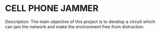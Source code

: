 # CELL PHONE JAMMER
Description: The main objective of this project is to develop a circuit which can jam the network and make the 
 environment free from distraction.
